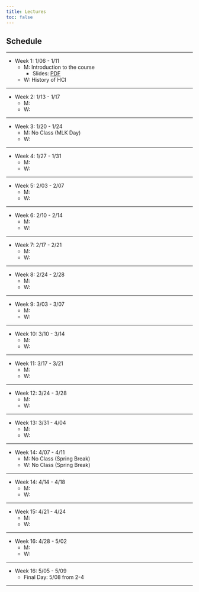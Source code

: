 ```yaml
---
title: Lectures
toc: false
---
```


## Schedule

---

- Week 1: 1/06 - 1/11
  - M: Introduction to the course
    - Slides: [PDF](includes/lectures/0-introduction.pdf)
  - W: History of HCI

---

- Week 2: 1/13 - 1/17
  - M: 
  - W: 

---

- Week 3: 1/20 - 1/24
  - M: No Class (MLK Day)
  - W: 

---

- Week 4: 1/27 - 1/31
  - M: 
  - W: 

---

- Week 5: 2/03 - 2/07
  - M: 
  - W: 

---

- Week 6: 2/10 - 2/14
  - M: 
  - W: 

---

- Week 7: 2/17 - 2/21
  - M: 
  - W: 

---

- Week 8: 2/24 - 2/28
  - M: 
  - W: 

---

- Week 9: 3/03 - 3/07
  - M: 
  - W: 

---

- Week 10: 3/10 - 3/14
  - M: 
  - W: 

---

- Week 11: 3/17 - 3/21
  - M: 
  - W: 

---

- Week 12: 3/24 - 3/28
  - M: 
  - W: 

---

- Week 13: 3/31 - 4/04
  - M: 
  - W: 

---

- Week 14: 4/07 - 4/11
  - M: No Class (Spring Break)
  - W: No Class (Spring Break)

---

- Week 14: 4/14 - 4/18
  - M: 
  - W: 

---

- Week 15: 4/21 - 4/24
  - M: 
  - W: 

---

- Week 16: 4/28 - 5/02
  - M: 
  - W: 

---

- Week 16: 5/05 - 5/09
  - Final Day: 5/08 from 2-4

---